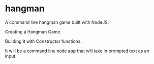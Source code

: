 # hangman
A command line hangman game built with NodeJS.

Creating a Hangman Game.

Building it with Constructor functions.

It will be a command line node app that will take in prompted text as an input.
